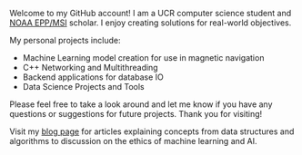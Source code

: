
<!---
DevinRShaw/DevinRShaw is a ✨ special ✨ repository because its `README.md` (this file) appears on your GitHub profile.
You can click the Preview link to take a look at your changes.
--->
Welcome to my GitHub account! I am a UCR computer science student and [NOAA EPP/MSI](https://www.noaa.gov/office-education/epp-msi) scholar. I enjoy creating solutions for real-world objectives.

My personal projects include:
- Machine Learning model creation for use in magnetic navigation 
- C++ Networking and Multithreading 
- Backend applications for database IO 
- Data Science Projects and Tools


Please feel free to take a look around and let me know if you have any questions or suggestions for future projects. Thank you for visiting!

Visit my [blog page](https://medium.com/@devinrshaw) for articles explaining concepts from data structures and algorithms to discussion on the ethics of machine learning and AI.

